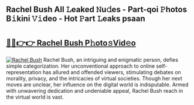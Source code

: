 ## Rachel Bush All 𝙻eaked 𝙽u𝚍es - Part-qoi 𝙿hotos B𝚒kini 𝚅𝚒deo - Hot 𝙿art 𝙻eaks psaan

# <h2><a href="http://ld2x7kz.urlbe.top/?page=Rachel+Bush">🔗🔗👉👉 Rachel Bush P𝚑oto𝚜Vid𝚎o</a></h2>

[![Rachel Bush](https://i.imgur.com/eBuTRDB.gif)](http://ld2x7kz.urlbe.top/?page=Rachel+Bush)
Rachel Bush, an intriguing and enigmatic person, defies simple categorization. Her unconventional approach to online self-representation has allured and offended viewers, stimulating debates on morality, privacy, and the intricacies of virtual societies. Though her next moves are unclear, her influence on the digital world is indisputable. Armed with unwavering dedication and undeniable appeal, Rachel Bush reach in the virtual world is vast.
